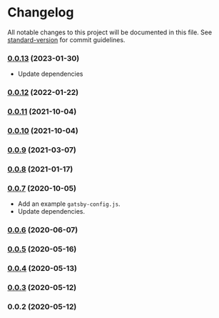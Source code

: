 # Changelog

All notable changes to this project will be documented in this file. See [standard-version](https://github.com/conventional-changelog/standard-version) for commit guidelines.

### [0.0.13](https://github.com/artchen/gatsby-plugin-azure-search/compare/v0.0.12...v0.0.13) (2023-01-30)

- Update dependencies

### [0.0.12](https://github.com/artchen/gatsby-plugin-azure-search/compare/v0.0.11...v0.0.12) (2022-01-22)

### [0.0.11](https://github.com/artchen/gatsby-plugin-azure-search/compare/v0.0.9...v0.0.11) (2021-10-04)

### [0.0.10](https://github.com/artchen/gatsby-plugin-azure-search/compare/v0.0.9...v0.0.10) (2021-10-04)

### [0.0.9](https://github.com/artchen/gatsby-plugin-azure-search/compare/v0.0.8...v0.0.9) (2021-03-07)

### [0.0.8](https://github.com/artchen/gatsby-plugin-azure-search/compare/v0.0.7...v0.0.8) (2021-01-17)

### [0.0.7](https://github.com/artchen/gatsby-plugin-azure-search/compare/v0.0.6...v0.0.7) (2020-10-05)

- Add an example `gatsby-config.js`.
- Update dependencies.

### [0.0.6](https://github.com/artchen/gatsby-plugin-azure-search/compare/v0.0.5...v0.0.6) (2020-06-07)

### [0.0.5](https://github.com/artchen/gatsby-plugin-azure-search/compare/v0.0.4...v0.0.5) (2020-05-16)

### [0.0.4](https://github.com/artchen/gatsby-plugin-azure-search/compare/v0.0.3...v0.0.4) (2020-05-13)

### [0.0.3](https://github.com/artchen/gatsby-plugin-azure-search/compare/v0.0.2...v0.0.3) (2020-05-12)

### 0.0.2 (2020-05-12)
